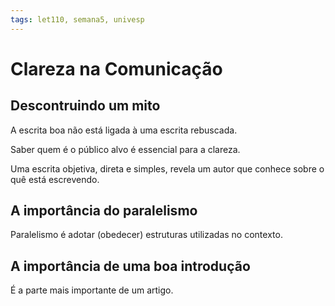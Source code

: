 ```yaml
---
tags: let110, semana5, univesp
---
```

# Clareza na Comunicação

## Descontruindo um mito

A escrita boa não está ligada à uma escrita rebuscada.

Saber quem é o público alvo é essencial para a clareza.

Uma escrita objetiva, direta e simples, revela um autor que conhece sobre o quê está escrevendo.

## A importância do paralelismo

Paralelismo é adotar (obedecer) estruturas utilizadas no contexto.

## A importância de uma boa introdução

É a parte mais importante de um artigo. 

